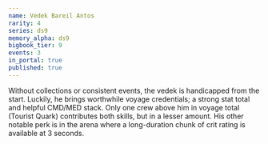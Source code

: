 ```yaml
---
name: Vedek Bareil Antos
rarity: 4
series: ds9
memory_alpha: ds9
bigbook_tier: 9
events: 3
in_portal: true
published: true
---
```


Without collections or consistent events, the vedek is handicapped from the start. Luckily, he brings worthwhile voyage credentials; a strong stat total and helpful CMD/MED stack. Only one crew above him in voyage total (Tourist Quark) contributes both skills, but in a lesser amount. His other notable perk is in the arena where a long-duration chunk of crit rating is available at 3 seconds.
